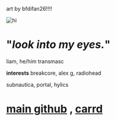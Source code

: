 art by bfdifan26!!!!

![hi](https://media.discordapp.net/attachments/940739088259112980/1233714430542348298/tumblr_ba4c09003d92aa53eb05123a655c7803_ee0744e8_2048_1.png?ex=662e1999&is=662cc819&hm=115772fcd0cabe55243301272f26d1c280c9fe55f31ab7a91f682a430e3ee66a&=&format=webp&quality=lossless&width=300&height=300)

# "*look into my eyes.*"

liam, he/him transmasc

**interests**
breakcore, alex g, radiohead

subnautica, portal, hylics

# [main github](https://github.com/petscop) , [carrd](https://rooknomie.carrd.co/)
